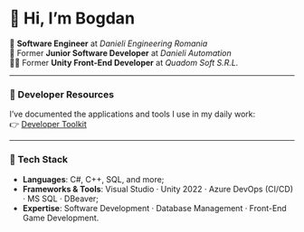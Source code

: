 # 👋 Hi, I’m Bogdan

💼 **Software Engineer** at *Danieli Engineering Romania*  
💼 Former **Junior Software Developer** at *Danieli Automation*  
👨‍💻 Former **Unity Front-End Developer** at *Quadom Soft S.R.L.*  

---

### 📂 Developer Resources
I’ve documented the applications and tools I use in my daily work:  
👉 [Developer Toolkit](./DeveloperToolkit/README.md)

---

### 🚀 Tech Stack
-    **Languages**: C#, C++, SQL, and more;
-    **Frameworks & Tools**: Visual Studio · Unity 2022 · Azure DevOps (CI/CD) · MS SQL · DBeaver;
-    **Expertise**: Software Development · Database Management · Front-End Game Development.
